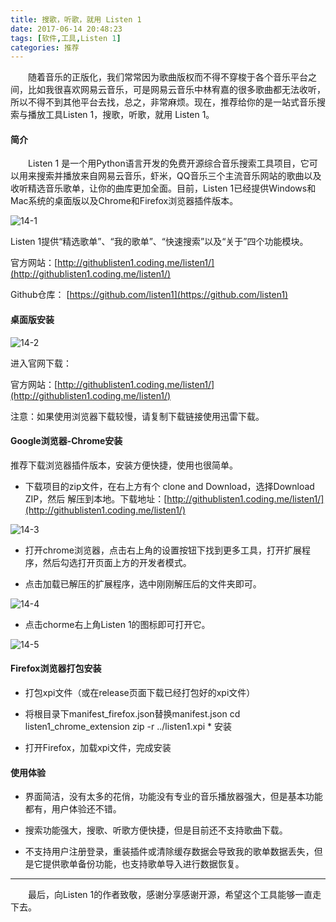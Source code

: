 ```yaml
---
title: 搜歌，听歌，就用 Listen 1
date: 2017-06-14 20:48:23
tags: [软件,工具,Listen 1]
categories: 推荐
---
```



　　随着音乐的正版化，我们常常因为歌曲版权而不得不穿梭于各个音乐平台之间，比如我很喜欢网易云音乐，可是网易云音乐中林宥嘉的很多歌曲都无法收听，所以不得不到其他平台去找，总之，非常麻烦。现在，推荐给你的是一站式音乐搜索与播放工具Listen 1，搜歌，听歌，就用 Listen 1。

<!--more-->

#### 简介

　　Listen 1 是一个用Python语言开发的免费开源综合音乐搜索工具项目，它可以用来搜索并播放来自网易云音乐，虾米，QQ音乐三个主流音乐网站的歌曲以及收听精选音乐歌单，让你的曲库更加全面。目前，Listen 1已经提供Windows和Mac系统的桌面版以及Chrome和Firefox浏览器插件版本。

![14-1](http://ohe7ixo05.bkt.clouddn.com/2017/6/14-1.png)

Listen 1提供“精选歌单”、“我的歌单”、“快速搜索”以及“关于”四个功能模块。

官方网站：[http://githublisten1.coding.me/listen1/](http://githublisten1.coding.me/listen1/)

Github仓库： [https://github.com/listen1](https://github.com/listen1)

#### 桌面版安装

![14-2](http://i.imgur.com/R6bTXkY.gif)

进入官网下载：

官方网站：[http://githublisten1.coding.me/listen1/](http://githublisten1.coding.me/listen1/)

注意：如果使用浏览器下载较慢，请复制下载链接使用迅雷下载。

#### Google浏览器-Chrome安装

推荐下载浏览器插件版本，安装方便快捷，使用也很简单。

- 下载项目的zip文件，在右上方有个 clone and Download，选择Download ZIP，然后 解压到本地。下载地址：[http://githublisten1.coding.me/listen1/](http://githublisten1.coding.me/listen1/)

![14-3](http://ohe7ixo05.bkt.clouddn.com/2017/6/14-3.png)

- 打开chrome浏览器，点击右上角的设置按钮下找到更多工具，打开扩展程序，然后勾选打开页面上方的开发者模式。

- 点击加载已解压的扩展程序，选中刚刚解压后的文件夹即可。

![14-4](http://ohe7ixo05.bkt.clouddn.com/2017/6/14-4.png)

- 点击chorme右上角Listen 1的图标即可打开它。

![14-5](http://ohe7ixo05.bkt.clouddn.com/2017/6/14-5.png)

#### Firefox浏览器打包安装

- 打包xpi文件（或在release页面下载已经打包好的xpi文件）

- 将根目录下manifest_firefox.json替换manifest.json
cd listen1_chrome_extension
zip -r ../listen1.xpi *
安装

- 打开Firefox，加载xpi文件，完成安装

#### 使用体验

- 界面简洁，没有太多的花俏，功能没有专业的音乐播放器强大，但是基本功能都有，用户体验还不错。

- 搜索功能强大，搜歌、听歌方便快捷，但是目前还不支持歌曲下载。

- 不支持用户注册登录，重装插件或清除缓存数据会导致我的歌单数据丢失，但是它提供歌单备份功能，也支持歌单导入进行数据恢复。

---

　　最后，向Listen 1的作者致敬，感谢分享感谢开源，希望这个工具能够一直走下去。